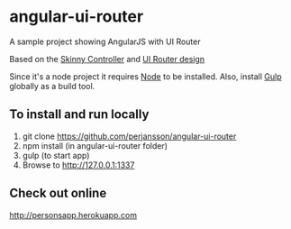# angular-ui-router
A sample project showing AngularJS with UI Router

Based on the <a href="https://scotch.io/tutorials/making-skinny-angularjs-controllers" target="_blank">Skinny Controller</a> and <a href="https://scotch.io/tutorials/angular-routing-using-ui-router" target="_blank">UI Router design</a>

Since it's a node project it requires <a href="https://nodejs.org/" target="_blank">Node</a> to be installed. Also, install <a href="https://www.npmjs.com/package/gulp" target="_blank">Gulp</a> globally as a build tool.

## To install and run locally
1. git clone https://github.com/perjansson/angular-ui-router
2. npm install (in angular-ui-router folder)
3. gulp (to start app)
4. Browse to http://127.0.0.1:1337

## Check out online
http://personsapp.herokuapp.com
